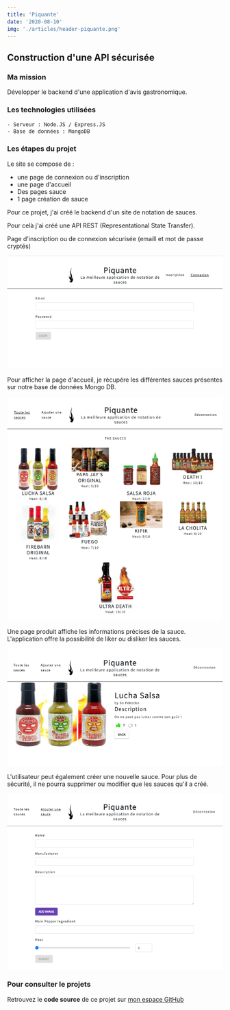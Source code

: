 ```yaml
---
title: 'Piquante'
date: '2020-08-10'
img: './articles/header-piquante.png'
---
```


## Construction d'une API sécurisée

### Ma mission
Développer le backend d'une application d'avis gastronomique.

### Les technologies utilisées
    - Serveur : Node.JS / Express.JS
    - Base de données : MongoDB

### Les étapes du projet
Le site se compose de :
* une page de connexion ou d'inscription
* une page d'accueil
* Des pages sauce
* 1 page création de sauce

Pour ce projet, j'ai créé le backend d'un site de notation de sauces. 

Pour celà j'ai créé une API REST (Representational State Transfer).

Page d'inscription ou de connexion sécurisée (emaill et mot de passe cryptés)

![Page de connexion](./img-piquante/login-piquante.png)

Pour afficher la page d'accueil, je récupére les différentes sauces présentes sur notre base de données Mongo DB.

![Page d'accueil](./img-piquante/accueil-piquante.png)

Une page produit affiche les informations précises de la sauce. L'application offre la possibilité de liker ou disliker les sauces.

![Page produit](./img-piquante/produit-piquante.png)

L'utilisateur peut également créer une nouvelle sauce. Pour plus de sécurité, il ne pourra supprimer ou modifier que les sauces qu'il a créé.

![Page création d'une sauce](./img-piquante/post-piquante.png)

### Pour consulter le projets
Retrouvez le **code source** de ce projet sur [mon espace GitHub](https://github.com/Lilimly/piquante "Code source du site Piquante")